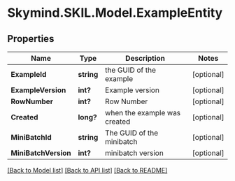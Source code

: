 # Skymind.SKIL.Model.ExampleEntity
## Properties

Name | Type | Description | Notes
------------ | ------------- | ------------- | -------------
**ExampleId** | **string** | the GUID of the example | [optional] 
**ExampleVersion** | **int?** | Example version | [optional] 
**RowNumber** | **int?** | Row Number | [optional] 
**Created** | **long?** | when the example was created | [optional] 
**MiniBatchId** | **string** | The GUID of the minibatch | [optional] 
**MiniBatchVersion** | **int?** | minibatch version | [optional] 

[[Back to Model list]](../README.md#documentation-for-models) [[Back to API list]](../README.md#documentation-for-api-endpoints) [[Back to README]](../README.md)

